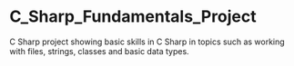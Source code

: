 # C_Sharp_Fundamentals_Project
C Sharp project showing basic skills in C Sharp in topics such as working with files, strings, classes and basic data types.
